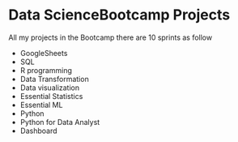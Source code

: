 # Data ScienceBootcamp Projects
All my projects in the Bootcamp there are 10 sprints as follow
- GoogleSheets
- SQL
- R programming
- Data Transformation
- Data visualization
- Essential Statistics
- Essential ML
- Python
- Python for Data Analyst
- Dashboard
